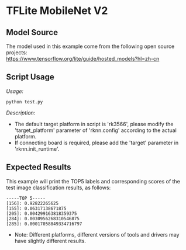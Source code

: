 # TFLite MobileNet V2

## Model Source
The model used in this example come from the following open source projects:  
https://www.tensorflow.org/lite/guide/hosted_models?hl=zh-cn

## Script Usage
*Usage:*
```
python test.py
```
*Description:*
- The default target platform in script is 'rk3566', please modify the 'target_platform' parameter of 'rknn.config' according to the actual platform.
- If connecting board is required, please add the 'target' parameter in 'rknn.init_runtime'.

## Expected Results
This example will print the TOP5 labels and corresponding scores of the test image classification results, as follows:
```
-----TOP 5-----
[156]: 0.92822265625
[155]: 0.06317138671875
[205]: 0.004299163818359375
[284]: 0.0030956268310546875
[285]: 0.00017058849334716797
```
- Note: Different platforms, different versions of tools and drivers may have slightly different results.